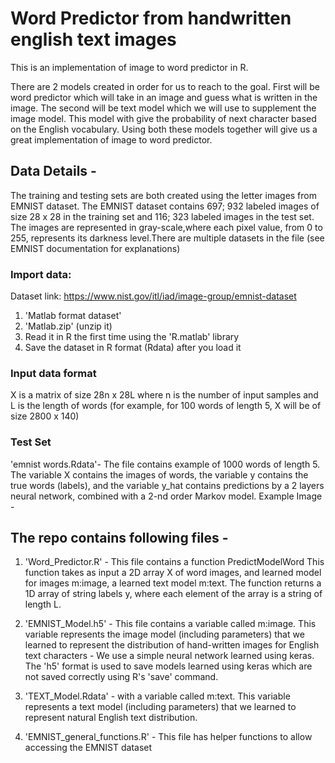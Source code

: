 # Word Predictor from handwritten english text images

This is an implementation of image to word predictor in R. 

There are 2 models created in order for us to reach to the goal. First will be word predictor which will take in an image and guess what is written in the image. The second will be text model which we will use to supplement the image model. This model with give the probability of next character based on the English vocabulary. Using both these models together will give us a great implementation of image to word predictor.

## Data Details -
The training and testing sets are both created using the letter images from EMNIST dataset. The EMNIST dataset contains 697; 932 labeled images of size 28 x 28 in the training set and 116; 323 labeled images in the test set. The images are represented in gray-scale,where each pixel value, from 0 to 255, represents its darkness level.There are multiple datasets in the file (see EMNIST documentation for explanations)

### Import data: 
Dataset link: https://www.nist.gov/itl/iad/image-group/emnist-dataset
  1. 'Matlab format dataset'
  2. 'Matlab.zip' (unzip it) 
  3. Read it in R the first time using the 'R.matlab' library
  4. Save the dataset in R format (Rdata) after you load it

### Input data format 
X is a matrix of size 28n x 28L where n is the number of input samples and L is the length of words (for example, for 100 words of length 5, X will be of size 2800 x 140)

### Test Set 
'emnist words.Rdata'- The file contains example of 1000 words of length 5. The variable X contains the images of words, the variable y contains the true words (labels), and the variable y_hat contains predictions by a 2 layers neural network, combined with a 2-nd order Markov model. Example Image -


## The repo contains following files -

1. 'Word_Predictor.R' - This file contains a function PredictModelWord 
This function takes as input a 2D array X of word images, and learned model for images m:image, a learned text model m:text. The function returns a 1D array of string labels y, where each element of the array is a string of length L.

2. 'EMNIST_Model.h5' - This file contains a variable called m:image. This variable represents the image model (including parameters) that we learned to represent the distribution of hand-written images for English text characters - We use a simple neural network learned using keras. The 'h5' format is used to save models learned using keras which are not saved correctly using R's 'save' command.

3. 'TEXT_Model.Rdata' - with a variable called m:text. This variable represents a text model (including parameters) that we learned to represent natural English text distribution.

4. 'EMNIST_general_functions.R' - This file has helper functions to allow accessing the EMNIST dataset

